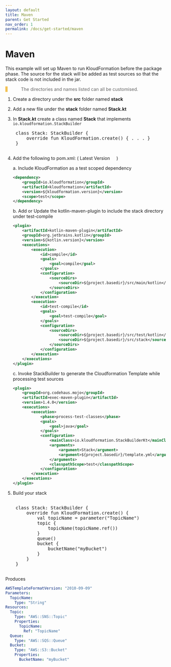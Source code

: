```yaml
---
layout: default
title: Maven
parent: Get Started
nav_order: 1
permalink: /docs/get-started/maven
---
```

<script src="https://unpkg.com/kotlin-playground@1" data-selector=".kotlin"></script>
<style>
blockquote{
    color: #666;
    margin: 0;
    padding-left: 3em;
    border-left: 0.5em #f2c152 solid;
}
</style>
# Maven

This example will set up Maven to run KloudFormation before the package phase. The source for the stack will be added as test sources so that the stack code is not included in the jar.

> The directories and names listed can all be customised.

1. Create a directory under the **src** folder named **stack**
2. Add a new file under the **stack** folder named **Stack.kt**
3. In **Stack.kt** create a class named **Stack** that implements `io.kloudformation.StackBuilder`
        
    <pre class="kotlin" data-highlight-only>
    class Stack: StackBuilder {
        override fun KloudFormation.create() { . . . }
    }
    </pre>

4. Add the following to pom.xml:
         ( Latest Version <a href='https://bintray.com/hexlabsio/kloudformation/kloudformation'><img style="height: 0.9em" src='https://api.bintray.com/packages/hexlabsio/kloudformation/kloudformation/images/download.svg'></a> )
    
    a. Include KloudFormation as a test scoped dependency
    
    ```xml
    <dependency>
        <groupId>io.kloudformation</groupId>
        <artifactId>kloudformation</artifactId>
        <version>${kloudformation.version}</version>
        <scope>test</scope>
    </dependency>
    ```

    b. Add or Update the kotlin-maven-plugin to include the stack directory under test-compile
    
    ```xml
    <plugin>
        <artifactId>kotlin-maven-plugin</artifactId>
        <groupId>org.jetbrains.kotlin</groupId>
        <version>${kotlin.version}</version>
        <executions>
            <execution>
                <id>compile</id>
                <goals>
                    <goal>compile</goal>
                </goals>
                <configuration>
                    <sourceDirs>
                        <sourceDir>${project.basedir}/src/main/kotlin</sourceDir>
                    </sourceDirs>
                </configuration>
            </execution>
            <execution>
                <id>test-compile</id>
                <goals>
                    <goal>test-compile</goal>
                </goals>
                <configuration>
                    <sourceDirs>
                        <sourceDir>${project.basedir}/src/test/kotlin</sourceDir>
                        <sourceDir>${project.basedir}/src/stack</sourceDir>
                    </sourceDirs>
                </configuration>
            </execution>
        </executions>
    </plugin>
    ```
    
    c. Invoke StackBuilder to generate the Cloudformation Template while processing test sources

    ```xml
    <plugin>
        <groupId>org.codehaus.mojo</groupId>
        <artifactId>exec-maven-plugin</artifactId>
        <version>1.4.0</version>
        <executions>
            <execution>
                <phase>process-test-classes</phase>
                <goals>
                    <goal>java</goal>
                </goals>
                <configuration>
                    <mainClass>io.kloudformation.StackBuilderKt</mainClass>
                    <arguments>
                        <argument>Stack</argument>
                        <argument>${project.basedir}/template.yml</argument>
                    </arguments>
                    <classpathScope>test</classpathScope>
                </configuration>
            </execution>
        </executions>
    </plugin>
    ```
    
5. Build your stack

    <pre class="kotlin" data-highlight-only>
    
    class Stack: StackBuilder {
        override fun KloudFormation.create() {
            val topicName = parameter<String>("TopicName")
            topic {
                topicName(topicName.ref())
            }
            queue()
            bucket {
                bucketName("myBucket")
            }
        }
    }

Produces

```yaml
AWSTemplateFormatVersion: "2010-09-09"
Parameters:
  TopicName:
    Type: "String"
Resources:
  Topic:
    Type: "AWS::SNS::Topic"
    Properties:
      TopicName:
        Ref: "TopicName"
  Queue:
    Type: "AWS::SQS::Queue"
  Bucket:
    Type: "AWS::S3::Bucket"
    Properties:
      BucketName: "myBucket"
```